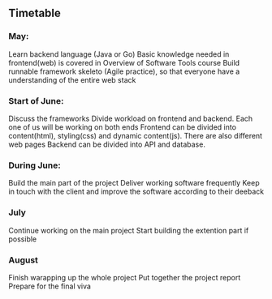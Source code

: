 ## Timetable
### May:
Learn backend language (Java or Go)
Basic knowledge needed in frontend(web) is covered in Overview of Software Tools course
Build runnable framework skeleto (Agile practice), so that everyone have a understanding of the entire web stack
### Start of June:
Discuss the frameworks
Divide workload on frontend and backend. Each one of us will be working on both ends
Frontend can be divided into content(html), styling(css) and dynamic content(js). There are also different web pages
Backend can be divided into API and database. 
### During June:
Build the main part of the project
Deliver working software frequently 
Keep in touch with the client and improve the software according to their deeback
### July
Continue working on the main project
Start building the extention part if possible
### August
Finish warapping up the whole project
Put together the project report 
Prepare for the final viva
